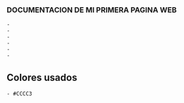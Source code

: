 ### DOCUMENTACION DE MI PRIMERA PAGINA WEB
    -
    -
    -
    -
    -
    -

## Colores usados
    - #CCCC3